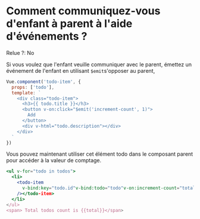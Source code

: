 # Comment communiquez-vous d'enfant à parent à l'aide d'événements ?

Relue ?: No

Si vous voulez que l'enfant veuille communiquer avec le parent, émettez un événement de l'enfant en utilisant `$emit`s'opposer au parent,

```jsx
Vue.component('todo-item', {
  props: ['todo'],
  template: `
    <div class="todo-item">
      <h3>{{ todo.title }}</h3>
      <button v-on:click="$emit('increment-count', 1)">
        Add
      </button>
      <div v-html="todo.description"></div>
    </div>
  `
})
```

Vous pouvez maintenant utiliser cet élément todo dans le composant parent pour accéder à la valeur de comptage.

```jsx
<ul v-for="todo in todos">
  <li>
    <todo-item
      v-bind:key="todo.id"v-bind:todo="todo"v-on:increment-count="total += 1"
    /></todo-item>
  </li>
</ul>
<span> Total todos count is {{total}}</span>
```